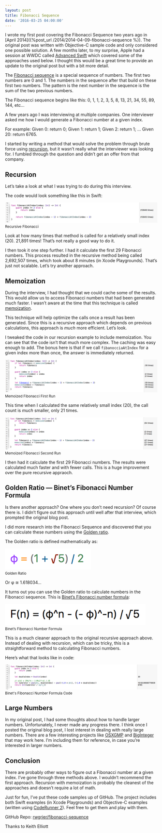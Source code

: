 ```yaml
---
layout: post
title: Fibonacci Sequence
date: '2016-03-25 04:00:00'
---
```


I wrote my first post covering the Fibonacci Sequence two years ago in [April 2014]({%post_url /2014/2014-04-09-fibonacci-sequence %}). The original post was written with Objective-C sample code and only considered one possible solution. A few months later, to my surprise, Apple had a session at WWDC called [Advanced Swift](https://developer.apple.com/videos/play/wwdc2014/404/) which covered some of the approaches used below. I thought this would be a great time to provide an update to the original post but with a bit more detail.

The [Fibonacci sequence](http://en.wikipedia.org/wiki/Fibonacci_number) is a special sequence of numbers. The first two numbers are 0 and 1. The numbers in the sequence after that build on these first two numbers. The pattern is the next number in the sequence is the sum of the two previous numbers.

The Fibonacci sequence begins like this: 0, 1, 1, 2, 3, 5, 8, 13, 21, 34, 55, 89, 144, etc…

A few years ago I was interviewing at multiple companies. One interviewer asked me how I would generate a Fibonacci number at a given index.

For example: Given 0: return 0; Given 1: return 1; Given 2: return 1; … Given 20: return 6765.

I started by writing a method that would solve the problem through brute force using [recursion](http://en.wikipedia.org/wiki/Recursion), but it wasn’t really what the interviewer was looking for. I fumbled through the question and didn’t get an offer from that company.

## **Recursion**

Let’s take a look at what I was trying to do during this interview.

The code would look something like this in Swift:

<div class="py-3">
	<div class="card shadow-sm">
		<img class="img-fluid" src="/public/images/2016/fibonacci-sequence-2/recursion.png">
		<div class="card-body mx-auto">
			<small>Recursive Fibonacci</small>
		</div>
	</div>
</div>

Look at how many times that method is called for a relatively small index (20). 21,891 times! That’s not really a good way to do it.

I then took it one step further. I had it calculate the first 29 Fibonacci numbers. This process resulted in the recursive method being called 2,692,507 times, which took about 8 minutes (in Xcode Playgrounds). That’s just not scalable. Let’s try another approach.

## Memoization

During the interview, I had thought that we could cache some of the results. This would allow us to access Fibonacci numbers that had been generated much faster. I wasn’t aware at the time that this technique is called [memoization](https://en.wikipedia.org/wiki/Memoization).

This technique will help optimize the calls once a result has been generated. Since this is a recursive approach which depends on previous calculations, this approach is _much_ more efficient. Let’s look.

I tweaked the code in our recursion example to include memoization. You can see that the code isn’t that much more complex. The caching was easy enough to add. The bonus here is that if we call `fibanocciaAtIndex` for a given index more than once, the answer is immediately returned.

<div class="py-3">
	<div class="card shadow-sm">
		<img class="img-fluid" src="/public/images/2016/fibonacci-sequence-2/memoized-1.png">
		<div class="card-body mx-auto">
			<small>Memoized Fibonacci First Run</small>
		</div>
	</div>
</div>

This time when I calculated the same relatively small index (20), the call count is _much_ smaller, only 21 times.

<div class="py-3">
	<div class="card shadow-sm">
		<img class="img-fluid" src="/public/images/2016/fibonacci-sequence-2/memoized-2.png">
		<div class="card-body mx-auto">
			<small>Memoized Fibonacci Second Run</small>
		</div>
	</div>
</div>

I then had it calculate the first 29 Fibonacci numbers. The results were calculated much faster and with fewer calls. This is a huge improvement over the pure recursive appraoch.

## Golden Ratio — Binet’s Fibonacci Number Formula

Is there another approach? One where you don’t need recursion? Of course there is. I didn’t figure out this approach until well after that interview, which prompted the original blog post.

I did more research into the Fibonacci Sequence and discovered that you can calculate these numbers using the [Golden ratio](http://en.wikipedia.org/wiki/Golden_ratio).

The Golden ratio is defined mathematically as:

<div class="py-3">
	<div class="card shadow-sm">
		<img class="img-fluid" src="/public/images/2016/fibonacci-sequence-2/golden-ratio.png">
		<div class="card-body mx-auto">
			<small>Golden Ratio</small>
		</div>
	</div>
</div>

Or φ ≅ 1.618034…

It turns out you can use the Golden ratio to calculate numbers in the Fibonacci sequence. This is [Binet’s Fibonacci number formula](http://mathworld.wolfram.com/BinetsFibonacciNumberFormula.html):

<div class="py-3">
	<div class="card shadow-sm">
		<img class="img-fluid" src="/public/images/2016/fibonacci-sequence-2/binet-formula.png">
		<div class="card-body mx-auto">
			<small>Binet’s Fibonacci Number Formula</small>
		</div>
	</div>
</div>

This is a much cleaner approach to the original recursive approach above. Instead of dealing with recursion, which can be tricky, this is a straightforward method to calculating Fibonacci numbers.

Here’s what that looks like in code:

<div class="py-3">
	<div class="card shadow-sm">
		<img class="img-fluid" src="/public/images/2016/fibonacci-sequence-2/binet-formula-code.png">
		<div class="card-body mx-auto">
			<small>Binet's Fibonacci Number Formula Code</small>
		</div>
	</div>
</div>

## Large Numbers

In my original post, I had some thoughts about how to handle larger numbers. Unfortunately, I never made any progress there. I think once I posted the original blog post, I lost interest in dealing with really large numbers. There are a few interesting projects like [OSXGMP](https://github.com/githotto/osxgmp) and [BigInteger](https://github.com/kirsteins/BigInteger) that may work here. I’m including them for reference, in case you’re interested in larger numbers.

## Conclusion

There are probably other ways to figure out a Fibonacci number at a given index. I’ve gone through three methods above. I wouldn’t recommend the first approach. Recursion with memoization is probably the cleanest of the approaches and doesn’t require a lot of math.

Just for fun, I’ve put these code samples up of GitHub. The project includes both Swift examples (in Xcode Playgrounds) and Objective-C examples (written using [CodeRunner 2](https://coderunnerapp.com/)). Feel free to get them and play with them.

GitHub Repo: [rwgrier/fibonacci-sequence](https://github.com/rwgrier/fibonacci-sequence)

Thanks to Keith Elliott


